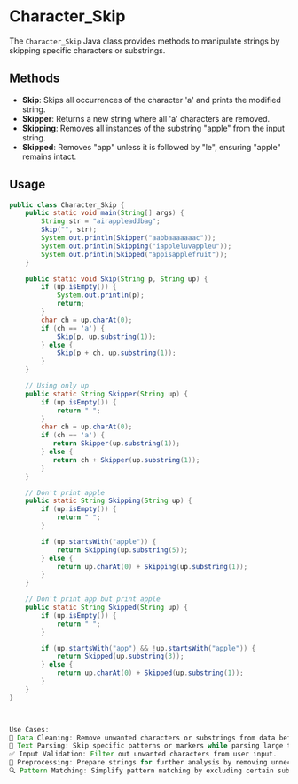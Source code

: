 # Character_Skip

The `Character_Skip` Java class provides methods to manipulate strings by skipping specific characters or substrings.

## Methods

- **Skip**: Skips all occurrences of the character 'a' and prints the modified string.
- **Skipper**: Returns a new string where all 'a' characters are removed.
- **Skipping**: Removes all instances of the substring "apple" from the input string.
- **Skipped**: Removes "app" unless it is followed by "le", ensuring "apple" remains intact.

## Usage

```java
public class Character_Skip {
    public static void main(String[] args) {
        String str = "airappleaddbag";
        Skip("", str);
        System.out.println(Skipper("aabbaaaaaaac"));
        System.out.println(Skipping("iappleluvappleu"));
        System.out.println(Skipped("appisapplefruit"));
    }

    public static void Skip(String p, String up) {
        if (up.isEmpty()) {
            System.out.println(p);
            return;
        }
        char ch = up.charAt(0);
        if (ch == 'a') {
            Skip(p, up.substring(1));
        } else {
            Skip(p + ch, up.substring(1));
        }
    }

    // Using only up
    public static String Skipper(String up) {
        if (up.isEmpty()) {
            return " ";
        }
        char ch = up.charAt(0);
        if (ch == 'a') {
           return Skipper(up.substring(1));
        } else {
           return ch + Skipper(up.substring(1));
        }
    }

    // Don't print apple
    public static String Skipping(String up) {
        if (up.isEmpty()) {
            return " ";
        }

        if (up.startsWith("apple")) {
            return Skipping(up.substring(5));
        } else {
            return up.charAt(0) + Skipping(up.substring(1));
        }
    }

    // Don't print app but print apple
    public static String Skipped(String up) {
        if (up.isEmpty()) {
            return " ";
        }

        if (up.startsWith("app") && !up.startsWith("apple")) {
            return Skipped(up.substring(3));
        } else {
            return up.charAt(0) + Skipped(up.substring(1));
        }
    }
}



Use Cases:
🧹 Data Cleaning: Remove unwanted characters or substrings from data before processing.
📄 Text Parsing: Skip specific patterns or markers while parsing large text files.
✅ Input Validation: Filter out unwanted characters from user input.
🔄 Preprocessing: Prepare strings for further analysis by removing unnecessary parts.
🔍 Pattern Matching: Simplify pattern matching by excluding certain substrings from consideration.

